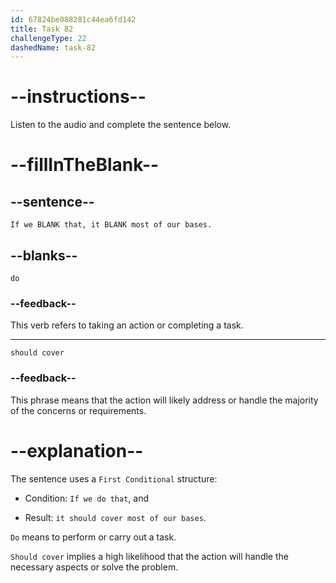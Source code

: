 ```yaml
---
id: 67824be088281c44ea6fd142
title: Task 82
challengeType: 22
dashedName: task-82
---
```


<!-- (Audio) Maria: If we do that, it should cover most of our bases. -->

# --instructions--

Listen to the audio and complete the sentence below.

# --fillInTheBlank--

## --sentence--

`If we BLANK that, it BLANK most of our bases.`

## --blanks--

`do`

### --feedback--

This verb refers to taking an action or completing a task.

---

`should cover`

### --feedback--

This phrase means that the action will likely address or handle the majority of the concerns or requirements.

# --explanation--

The sentence uses a `First Conditional` structure:

- Condition: `If we do that`, and

- Result: `it should cover most of our bases`.

`Do` means to perform or carry out a task.

`Should cover` implies a high likelihood that the action will handle the necessary aspects or solve the problem.
